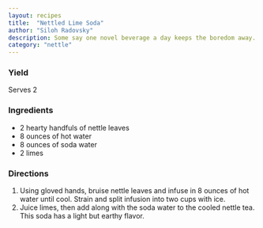 ```yaml
---
layout: recipes
title:  "Nettled Lime Soda"
author: "Siloh Radovsky"
description: Some say one novel beverage a day keeps the boredom away. 
category: "nettle"
---
```

### Yield
Serves 2

### Ingredients
- 2 hearty handfuls of nettle leaves
- 8 ounces of hot water
- 8 ounces of soda water
- 2 limes

### Directions
1. Using gloved hands, bruise nettle leaves and infuse in 8 ounces of hot water until cool. Strain and split infusion into two cups with ice.
2. Juice limes, then add along with the soda water to the cooled nettle tea. This soda has a light but earthy flavor. 

